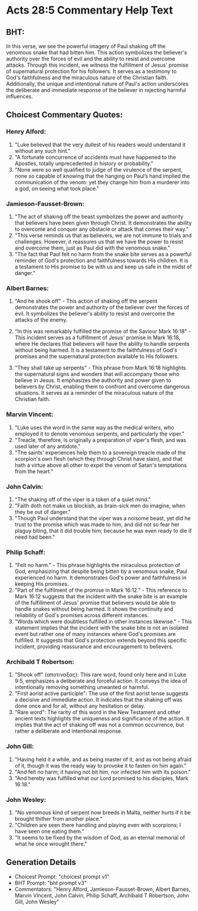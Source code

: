 # Acts 28:5 Commentary Help Text

## BHT:
In this verse, we see the powerful imagery of Paul shaking off the venomous snake that had bitten him. This action symbolizes the believer's authority over the forces of evil and the ability to resist and overcome attacks. Through this incident, we witness the fulfillment of Jesus' promise of supernatural protection for his followers. It serves as a testimony to God's faithfulness and the miraculous nature of the Christian faith. Additionally, the unique and intentional nature of Paul's action underscores the deliberate and immediate response of the believer in rejecting harmful influences.

## Choicest Commentary Quotes:
### Henry Alford:
1. "Luke believed that the very dullest of his readers would understand it without any such hint."
2. "A fortunate concurrence of accidents must have happened to the Apostles, totally unprecedented in history or probability."
3. "None were so well qualified to judge of the virulence of the serpent, none so capable of knowing that the hanging on Paul’s hand implied the communication of the venom: yet they change him from a murderer into a god, on seeing what took place."

### Jamieson-Fausset-Brown:
1. "The act of shaking off the beast symbolizes the power and authority that believers have been given through Christ. It demonstrates the ability to overcome and conquer any obstacle or attack that comes their way."
2. "This verse reminds us that as believers, we are not immune to trials and challenges. However, it reassures us that we have the power to resist and overcome them, just as Paul did with the venomous snake."
3. "The fact that Paul felt no harm from the snake bite serves as a powerful reminder of God's protection and faithfulness towards His children. It is a testament to His promise to be with us and keep us safe in the midst of danger."

### Albert Barnes:
1. "And he shook off" - This action of shaking off the serpent demonstrates the power and authority of the believer over the forces of evil. It symbolizes the believer's ability to resist and overcome the attacks of the enemy.

2. "In this was remarkably fulfilled the promise of the Saviour Mark 16:18" - This incident serves as a fulfillment of Jesus' promise in Mark 16:18, where He declares that believers will have the ability to handle serpents without being harmed. It is a testament to the faithfulness of God's promises and the supernatural protection available to His followers.

3. "They shall take up serpents" - This phrase from Mark 16:18 highlights the supernatural signs and wonders that will accompany those who believe in Jesus. It emphasizes the authority and power given to believers by Christ, enabling them to confront and overcome dangerous situations. It serves as a reminder of the miraculous nature of the Christian faith.

### Marvin Vincent:
1. "Luke uses the word in the same way as the medical writers, who employed it to denote venomous serpents, and particularly the viper."
2. "Treacle, therefore, is originally a preparation of viper's flesh, and was used later of any antidote."
3. "The saints' experiences help them to a sovereign treacle made of the scorpion's own flesh (which they through Christ have slain), and that hath a virtue above all other to expel the venom of Satan's temptations from the heart."

### John Calvin:
1. "The shaking off of the viper is a token of a quiet mind."
2. "Faith doth not make us blockish, as brain-sick men do imagine, when they be out of danger."
3. "Though Paul understand that the viper was a noisome beast, yet did he trust to the promise which was made to him, and did not so fear her plaguy biting, that it did trouble him; because he was even ready to die if need had been."

### Philip Schaff:
1. "Felt no harm." - This phrase highlights the miraculous protection of God, emphasizing that despite being bitten by a venomous snake, Paul experienced no harm. It demonstrates God's power and faithfulness in keeping His promises.
2. "Part of the fulfilment of the promise in Mark 16:12." - This reference to Mark 16:12 suggests that the incident with the snake bite is an example of the fulfillment of Jesus' promise that believers would be able to handle snakes without being harmed. It shows the continuity and reliability of God's promises across different instances.
3. "Words which were doubtless fulfilled in other instances likewise." - This statement implies that the incident with the snake bite is not an isolated event but rather one of many instances where God's promises are fulfilled. It suggests that God's protection extends beyond this specific incident, providing reassurance and encouragement to believers.

### Archibald T Robertson:
1. "Shook off" (αποτιναξας): This rare word, found only here and in Luke 9:5, emphasizes a deliberate and forceful action. It conveys the idea of intentionally removing something unwanted or harmful.
2. "First aorist active participle": The use of the first aorist tense suggests a decisive and immediate action. It indicates that the shaking off was done once and for all, without any hesitation or delay.
3. "Rare word": The rarity of this word in the New Testament and other ancient texts highlights the uniqueness and significance of the action. It implies that the act of shaking off was not a common occurrence, but rather a deliberate and intentional response.

### John Gill:
1. "Having held it a while, and as being master of it, and as not being afraid of it, though it was the ready way to provoke it to fasten on him again." 
2. "And felt no harm; it having not bit him, nor infected him with its poison." 
3. "And hereby was fulfilled what our Lord promised to his disciples, Mark 16:18."

### John Wesley:
1. "No venomous kind of serpent now breeds in Malta, neither hurts if it be brought thither from another place."
2. "Children are seen there handling and playing even with scorpions; I have seen one eating them."
3. "It seems to be fixed by the wisdom of God, as an eternal memorial of what he once wrought there."


## Generation Details
- Choicest Prompt: "choicest prompt v1"
- BHT Prompt: "bht prompt v3"
- Commentators: "Henry Alford, Jamieson-Fausset-Brown, Albert Barnes, Marvin Vincent, John Calvin, Philip Schaff, Archibald T Robertson, John Gill, John Wesley"

